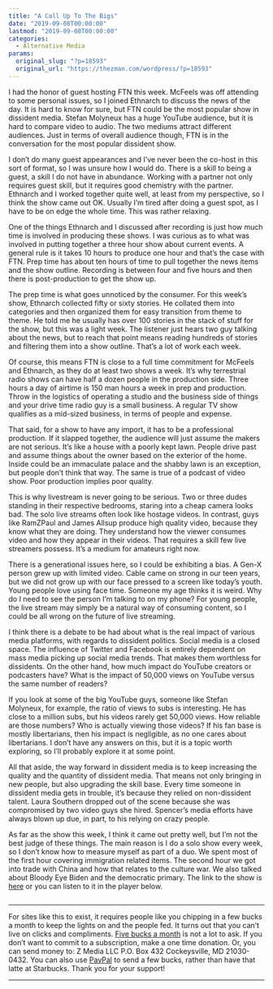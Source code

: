 ```yaml
---
title: "A Call Up To The Bigs"
date: "2019-09-08T00:00:00"
lastmod: "2019-09-08T00:00:00"
categories:
  - Alternative Media
params:
  original_slug: "?p=18593"
  original_url: "https://thezman.com/wordpress/?p=18593"
---
```


I had the honor of guest hosting FTN this week. McFeels was off
attending to some personal issues, so I joined Ethnarch to discuss the
news of the day. It is hard to know for sure, but FTN could be the most
popular show in dissident media. Stefan Molyneux has a huge YouTube
audience, but it is hard to compare video to audio. The two mediums
attract different audiences. Just in terms of overall audience though,
FTN is in the conversation for the most popular dissident show.

I don’t do many guest appearances and I’ve never been the co-host in
this sort of format, so I was unsure how I would do. There is a skill to
being a guest, a skill I do not have in abundance. Working with a
partner not only requires guest skill, but it requires good chemistry
with the partner. Ethnarch and I worked together quite well, at least
from my perspective, so I think the show came out OK. Usually I’m tired
after doing a guest spot, as I have to be on edge the whole time. This
was rather relaxing.

One of the things Ethnarch and I discussed after recording is just how
much time is involved in producing these shows. I was curious as to what
was involved in putting together a three hour show about current events.
A general rule is it takes 10 hours to produce one hour and that’s the
case with FTN. Prep time has about ten hours of time to pull together
the news items and the show outline. Recording is between four and five
hours and then there is post-production to get the show up.

The prep time is what goes unnoticed by the consumer. For this week’s
show, Ethnarch collected fifty or sixty stories. He collated them into
categories and then organized them for easy transition from theme to
theme. He told me he usually has over 100 stories in the stack of stuff
for the show, but this was a light week. The listener just hears two guy
talking about the news, but to reach that point means reading hundreds
of stories and filtering them into a show outline. That’s a lot of work
each week.

Of course, this means FTN is close to a full time commitment for McFeels
and Ethnarch, as they do at least two shows a week. It’s why terrestrial
radio shows can have half a dozen people in the production side. Three
hours a day of airtime is 150 man hours a week in prep and production.
Throw in the logistics of operating a studio and the business side of
things and your drive time radio guy is a small business. A regular TV
show qualifies as a mid-sized business, in terms of people and expense.

That said, for a show to have any import, it has to be a professional
production. If it slapped together, the audience will just assume the
makers are not serious. It’s like a house with a poorly kept lawn.
People drive past and assume things about the owner based on the
exterior of the home. Inside could be an immaculate palace and the
shabby lawn is an exception, but people don’t think that way. The same
is true of a podcast of video show. Poor production implies poor
quality.

This is why livestream is never going to be serious. Two or three dudes
standing in their respective bedrooms, staring into a cheap camera looks
bad. The solo live streams often look like hostage videos. In contrast,
guys like RamZPaul and James Allsup produce high quality video, because
they know what they are doing. They understand how the viewer consumes
video and how they appear in their videos. That requires a skill few
live streamers possess. It’s a medium for amateurs right now.

There is a generational issues here, so I could be exhibiting a bias. A
Gen-X person grew up with limited video. Cable came on strong in our
teen years, but we did not grow up with our face pressed to a screen
like today’s youth. Young people love using face time. Someone my age
thinks it is weird. Why do I need to see the person I’m talking to on my
phone? For young people, the live stream may simply be a natural way of
consuming content, so I could be all wrong on the future of live
streaming.

I think there is a debate to be had about what is the real impact of
various media platforms, with regards to dissident politics. Social
media is a closed space. The influence of Twitter and Facebook is
entirely dependent on mass media picking up social media trends. That
makes them worthless for dissidents. On the other hand, how much impact
do YouTube creators or podcasters have? What is the impact of 50,000
views on YouTube versus the same number of readers?

If you look at some of the big YouTube guys, someone like Stefan
Molyneux, for example, the ratio of views to subs is interesting. He has
close to a million subs, but his videos rarely get 50,000 views. How
reliable are those numbers? Who is actually viewing those videos? If his
fan base is mostly libertarians, then his impact is negligible, as no
one cares about libertarians. I don’t have any answers on this, but it
is a topic worth exploring, so I’ll probably explore it at some point.

All that aside, the way forward in dissident media is to keep increasing
the quality and the quantity of dissident media. That means not only
bringing in new people, but also upgrading the skill base. Every time
someone in dissident media gets in trouble, it’s because they relied on
non-dissident talent. Laura Southern dropped out of the scene because
she was compromised by two video guys she hired. Spencer’s media efforts
have always blown up due, in part, to his relying on crazy people.

As far as the show this week, I think it came out pretty well, but I’m
not the best judge of these things. The main reason is I do a solo show
every week, so I don’t know how to measure myself as part of a duo. We
spent most of the first hour covering immigration related items. The
second hour we got into trade with China and how that relates to the
culture war. We also talked about Bloody Eye Biden and the democratic
primary. The link to the show is <a
href="https://therightstuff.biz/2019/09/08/ftn-246-drag-downspolitation/"
rel="noopener noreferrer" target="_blank">here</a> or you can listen to
it in the player below.

<span class="mce_SELRES_start" mce-type="bookmark"
style="display: inline-block; width: 0px; overflow: hidden; line-height: 0;">﻿</span>

------------------------------------------------------------------------

For sites like this to exist, it requires people like you chipping in a
few bucks a month to keep the lights on and the people fed. It turns out
that you can’t live on clicks and compliments.
<a href="https://www.subscribestar.com/the-z-blog"
rel="noopener noreferrer" target="_blank">Five bucks a month</a> is not
a lot to ask. If you don’t want to commit to a subscription, make a one
time donation. Or, you can send money to: Z Media LLC P.O. Box 432
Cockeysville, MD 21030-0432. You can also use <a
href="https://www.paypal.com/cgi-bin/webscr?cmd=_s-xclick&amp;hosted_button_id=UDAS2Q8JYA6CN&amp;source=url"
rel="noopener noreferrer" target="_blank">PayPal</a> to send a few
bucks, rather than have that latte at Starbucks. Thank you for your
support!

------------------------------------------------------------------------
